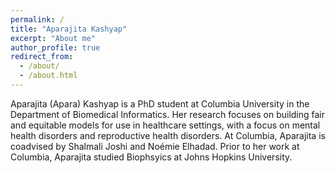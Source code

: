 ```yaml
---
permalink: /
title: "Aparajita Kashyap"
excerpt: "About me"
author_profile: true
redirect_from: 
  - /about/
  - /about.html
---
```


Aparajita (Apara) Kashyap is a PhD student at Columbia University in the Department of Biomedical Informatics. Her research focuses on building fair and equitable models for use in healthcare settings, with a focus on mental health disorders and reproductive health disorders. At Columbia, Aparajita is coadvised by Shalmali Joshi and Noémie Elhadad. Prior to her work at Columbia, Aparajita studied Biophsyics at Johns Hopkins University. 

